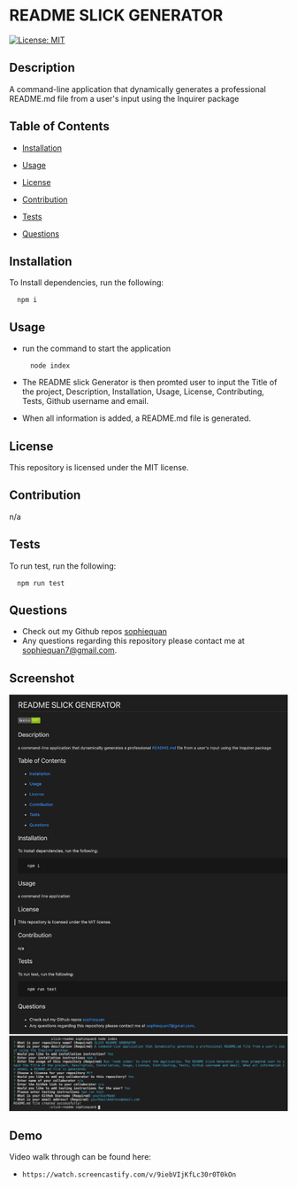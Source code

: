 
# README SLICK GENERATOR
[![License: MIT](https://img.shields.io/badge/license-MIT-green)](https://opensource.org/licenses/MIT)

## Description
A command-line application that dynamically generates a professional README.md file from a user's input using the Inquirer package

## Table of Contents
  * [Installation](#installation)

  * [Usage](#usage)

  * [License](#license)

  * [Contribution](#contribution)
  
  * [Tests](#tests)

  * [Questions](#questions)

## Installation
To Install dependencies, run the following: 
 
      npm i

## Usage
* run the command to start the application

        node index

* The README slick Generator is then promted user to input the Title of the project, Description, Installation, Usage, License, Contributing, Tests, Github username and email.

* When all information is added, a README.md file is generated.


## License
This repository is licensed under the MIT license.

## Contribution
n/a

## Tests
To run test, run the following:
 
      npm run test

## Questions
- Check out my Github repos [sophiequan](https://github.com/sophiequan)
- Any questions regarding this repository please contact me at [sophiequan7@gmail.com](mailto:sophiequan7@gmail.com).

## Screenshot
![screen shot slick README generator](assets/images/screenshot.png?raw=true "slick README generator Screenshot")
![screen shot slick README generator2](assets/images/screenshot2.png?raw=true "slick README generator Screenshot2")

## Demo
Video walk through can be found here:
-     https://watch.screencastify.com/v/9iebVIjKfLc30r0T0kOn